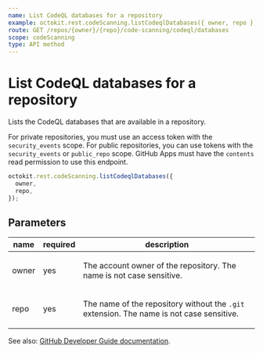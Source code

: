 ```yaml
---
name: List CodeQL databases for a repository
example: octokit.rest.codeScanning.listCodeqlDatabases({ owner, repo })
route: GET /repos/{owner}/{repo}/code-scanning/codeql/databases
scope: codeScanning
type: API method
---
```


# List CodeQL databases for a repository

Lists the CodeQL databases that are available in a repository.

For private repositories, you must use an access token with the `security_events` scope.
For public repositories, you can use tokens with the `security_events` or `public_repo` scope.
GitHub Apps must have the `contents` read permission to use this endpoint.

```js
octokit.rest.codeScanning.listCodeqlDatabases({
  owner,
  repo,
});
```

## Parameters

<table>
  <thead>
    <tr>
      <th>name</th>
      <th>required</th>
      <th>description</th>
    </tr>
  </thead>
  <tbody>
    <tr><td>owner</td><td>yes</td><td>

The account owner of the repository. The name is not case sensitive.

</td></tr>
<tr><td>repo</td><td>yes</td><td>

The name of the repository without the `.git` extension. The name is not case sensitive.

</td></tr>
  </tbody>
</table>

See also: [GitHub Developer Guide documentation](https://docs.github.com/rest/reference/code-scanning#list-codeql-databases-for-a-repository).
